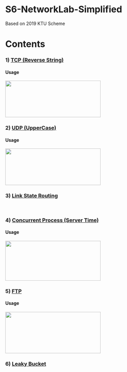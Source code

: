 # S6-NetworkLab-Simplified
Based on 2019 KTU Scheme

# Contents

### 1) [TCP (Reverse String)](/1.%20TCP%20(Reverse%20String))
#### Usage
<img src="https://github.com/ShunKaidou/S6-NetworkLab-Simplified/assets/81925773/9b771d2d-b8ee-4b25-af1f-210426c1666d" width="300" height="115">

### 2) [UDP (UpperCase)](/2.%20UDP%20(UpperCase))
#### Usage
<img src="https://github.com/ShunKaidou/S6-NetworkLab-Simplified/assets/81925773/531d9901-ca2f-4490-b0b5-69b491b60b0c" width="300" height="115">



### 3) [Link State Routing](/3.%20Link%20State%20Routing/LinkState.c)
<br>


### 4) [Concurrent Process (Server Time)](/4.%20Concurrent%20Process%20(Server%20Time))
#### Usage
<img src="https://github.com/ShunKaidou/S6-NetworkLab-Simplified/assets/81925773/90b319cc-f01c-4b44-8007-0c014aca5022" width="300" height="125">

### 5) [FTP](/5.%20FTP)
#### Usage
<img src="https://github.com/ShunKaidou/S6-NetworkLab-Simplified/assets/81925773/6aaf2431-1e32-40d1-98a1-89744014a1fc" width="300" height="130">

### 6) [Leaky Bucket](/6.%20Leaky%20Bucket)
